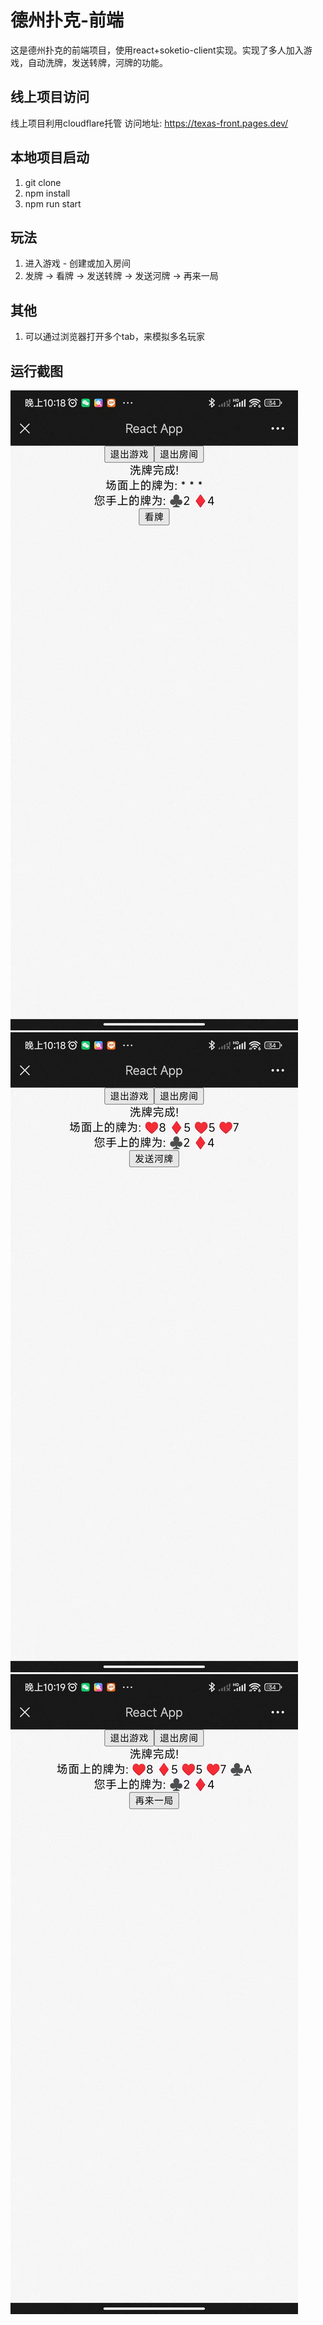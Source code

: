 # 德州扑克-前端

这是德州扑克的前端项目，使用react+soketio-client实现。实现了多人加入游戏，自动洗牌，发送转牌，河牌的功能。

## 线上项目访问
线上项目利用cloudflare托管
访问地址: https://texas-front.pages.dev/

## 本地项目启动
1. git clone 
2. npm install
3. npm run start

## 玩法
1. 进入游戏 - 创建或加入房间  
2. 发牌 -> 看牌 -> 发送转牌 -> 发送河牌  ->  再来一局

## 其他
1. 可以通过浏览器打开多个tab，来模拟多名玩家
   
## 运行截图
![mobile demo flop](img/mobile-demo-flop.jpg)
![mobile demo river](img/mobile-demo-river.jpg)
![mobile demo restart](img/mobile-demo-restart.jpg)
